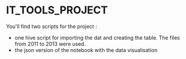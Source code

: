 # IT_TOOLS_PROJECT
You'll find two scripts for the project :
- one hive script for importing the dat and creating the table. The files from 2011 to 2013 were used.
- the json version of the notebook with the data visualisation
